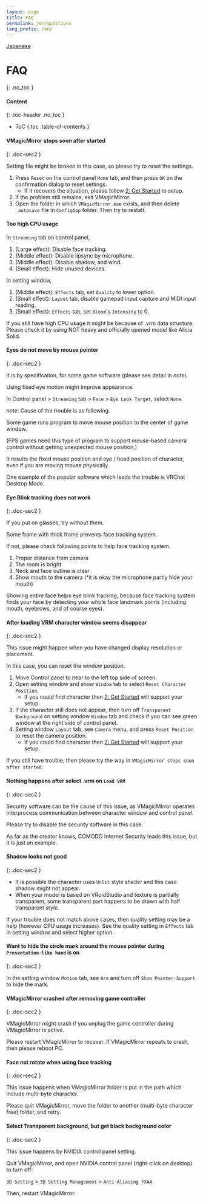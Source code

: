 ```yaml
---
layout: page
title: FAQ
permalink: /en/questions
lang_prefix: /en/
---
```


[Japanese](../questions)

# FAQ
{: .no_toc }

<div class="toc-area" markdown="1">

#### Content
{: .toc-header .no_toc }

* ToC
{:toc .table-of-contents }

</div>


#### VMagicMirror stops soon after started
{: .doc-sec2 }

Setting file might be broken in this case, so please try to reset the settings.

1. Press `Reset` on the control panel `Home` tab, and then press `OK` on the confirmation dialog to reset settings.
    + If it recovers the situation, please follow [2: Get Started](./en_get_started.html) to setup.
2. If the problem still remains, exit VMagicMirror.
3. Open the folder in which `VMagicMirror.exe` exists, and then delete `_autosave` file in `ConfigApp` folder. Then try to restatt.

#### Too high CPU usage

In `Streaming` tab on control panel,

1. (Large effect): Disable face tracking.
2. (Middle effect): Disable lipsync by microphone.
3. (Middle effect): Disable shadow, and wind.
4. (Small effect): Hide unused devices.

In setting window,

1. (Middle effect): `Effects` tab, set `Quality` to lower option.
2. (Small effect): `Layout` tab, disable gamepad input capture and MIDI input reading. 
3. (Small effect): `Effects` tab, set `Bloom`'s `Intensity` to 0.

If you still have high CPU usage it might be because of .vrm data structure. Please check it by using NOT heavy and officially opened model like Alicia Solid.

#### Eyes do not move by mouse pointer 
{: .doc-sec2 }

It is by specification, for some game software (please see detail in *note*).

Using fixed eye motion might improve appearance. 

In Control panel > `Streaming` tab > `Face` > `Eye Look Target`, select `None`.

*note*: Cause of the trouble is as following.

Some game runs program to move mouse position to the center of game window. 

(FPS games need this type of program to support mouse-based camera control without getting unexpected mouse position.)

It results the fixed mouse position and eye / head position of character, even if you are moving mouse physically.

One example of the popular software which leads the trouble is VRChat Desktop Mode.


#### Eye Blink tracking does not work
{: .doc-sec2 }

If you put on glasses, try without them.

Some frame with thick frame prevents face tracking system.

If not, please check following points to help face tracking system.

1. Proper distance from camera
2. The room is bright
3. Neck and face outline is clear
4. Show mouth to the camera (*it is okay the microphone partly hide your mouth)

Showing entire face helps eye blink tracking, because face tracking system finds your face by detecting your whole face landmark points (including mouth, eyebrows, and of course eyes).

#### After loading VRM character window seems disappear
{: .doc-sec2 }

This issue might happen when you have changed display resolution or placement.

In this case, you can reset the window position.

1. Move Control panel to near to the left top side of screen.
2. Open setting window and show `Window` tab to select `Reset Character Position`.
    + If you could find character then [2: Get Started](./get_started) will support your setup.
3. If the character still does not appear, then turn off `Transparent Background` on setting window `Window` tab and check if you can see green window at the right side of control panel.
4. Setting window `Layout` tab, see `Camera` menu, and press `Reset Position` to reset the camera position.
    + If you could find character then [2: Get Started](./get_started) will support your setup.

If you still have trouble, then please try the way in `VMagicMirror stops soon after started`.

#### Nothing happens after select .vrm on `Load VRM`
{: .doc-sec2 }

Security software can be the cause of this issue, as VMagicMirror operates interprocess communication between character window and control panel.

Please try to disable the security software in this case.

As far as the creator knows, COMODO Internet Security leads this issue, but it is just an example.

#### Shadow looks not good
{: .doc-sec2 }

<div class="doc-ul" markdown="1">

* It is possible the character uses `Unlit` style shader and this case shadow might not appear.
* When your model is based on VRoidStudio and texture is partially transparent, some transparent part happens to be drawn with half transparent style.

</div>

If your trouble does not match above cases, then quality setting may be a help (however CPU usage increases). See the quality setting in `Effects` tab in setting window and select higher option.

#### Want to hide the circle mark around the mouse pointer during `Presentation-like hand` is on
{: .doc-sec2 }

In the setting window `Motion` tab, see `Arm` and turn off `Show Pointer Support` to hide the mark.

#### VMagicMirror crashed after removing game controller
{: .doc-sec2 }

VMagicMirror might crash if you unplug the game controller during VMagicMirror is active.

Please restart VMagicMirror to recover. If VMagicMirror repeats to crash, then please reboot PC.

#### Face not rotate when using face tracking
{: .doc-sec2 }

This issue happens when VMagicMirror folder is put in the path which include multi-byte character.

Please quit VMagicMirror, move the folder to another (multi-byte character free) folder, and retry.


#### Select Transparent background, but get black background color
{: .doc-sec2 }

This issue happens by NVIDIA control panel setting.

Quit VMagicMirror, and open NVIDIA control panel (right-click on desktop) to turn off:

`3D Setting` > `3D Setting Management` > `Anti-Aliasing FXAA`

Then, restart VMagicMirror.
